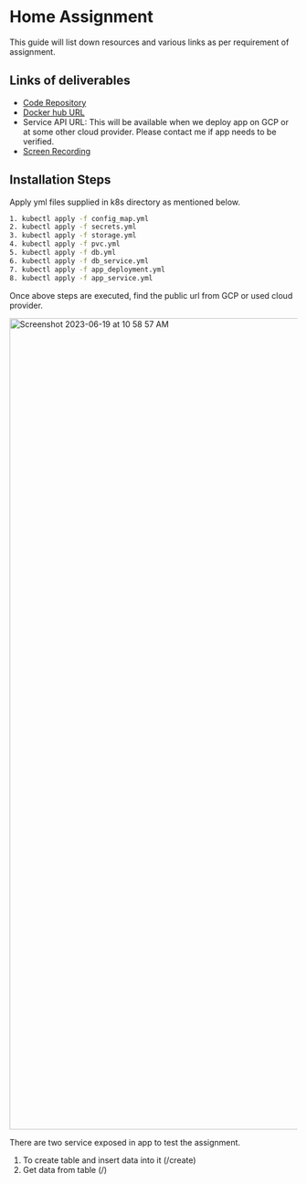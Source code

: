 # Home Assignment
This guide will list down resources and various links as per requirement of assignment.

## Links of deliverables

- [Code Repository ](https://github.com/ranamanoj114/Kubernetes_micro_service)
- [Docker hub URL](https://hub.docker.com/repository/docker/manojrana114/kubernetes_micro_service/general)
- Service API URL: This will be available when we deploy app on GCP or at some other cloud provider. Please contact me if app needs to be verified.
- [Screen Recording](https://nagarro-my.sharepoint.com/:v:/p/manoj_rana/EWQUzGbOTvBNtZqorlym3K8BCY2MnDVJpVFLnIEflMpumw?e=hkH3wm)

## Installation Steps
Apply yml files supplied in k8s directory as mentioned below.

```sh
1. kubectl apply -f config_map.yml
2. kubectl apply -f secrets.yml
3. kubectl apply -f storage.yml
4. kubectl apply -f pvc.yml
5. kubectl apply -f db.yml
6. kubectl apply -f db_service.yml
7. kubectl apply -f app_deployment.yml
8. kubectl apply -f app_service.yml
```

Once above steps are executed, find the public url from GCP or used cloud provider.



<img width="1421" alt="Screenshot 2023-06-19 at 10 58 57 AM" src="https://github.com/ranamanoj114/Kubernetes_micro_service/assets/114919655/1baa92bc-8da8-4cb2-869d-48a85fbb465d">

There are two service exposed in app to test the assignment.
1. To create table and insert data into it (/create)
2. Get data from table (/)

